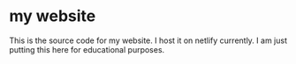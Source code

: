 # my website

This is the source code for my website. I host it on netlify currently.
I am just putting this here for educational purposes.
